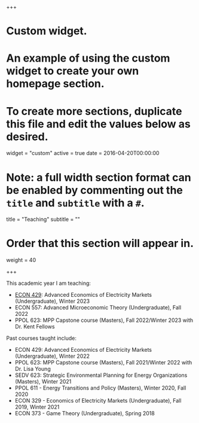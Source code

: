 +++
# Custom widget.
# An example of using the custom widget to create your own homepage section.
# To create more sections, duplicate this file and edit the values below as desired.
widget = "custom"
active = true
date = 2016-04-20T00:00:00

# Note: a full width section format can be enabled by commenting out the `title` and `subtitle` with a `#`.
title = "Teaching"
subtitle = ""

# Order that this section will appear in.
weight = 40

+++

This academic year I am teaching: 

- [ECON 429]("https://www.blakeshaffer.ca/uploads/econ429/index.html"): Advanced Economics of Electricity Markets (Undergraduate), Winter 2023
- ECON 557: Advanced Microeconomic Theory (Undergraduate), Fall 2022
- PPOL 623: MPP Capstone course (Masters), Fall 2022/Winter 2023 with Dr. Kent Fellows

Past courses taught include:

- ECON 429: Advanced Economics of Electricity Markets (Undergraduate), Winter 2022
- PPOL 623: MPP Capstone course (Masters), Fall 2021/Winter 2022 with Dr. Lisa Young
- SEDV 623: Strategic Environmental Planning for Energy Organizations (Masters), Winter 2021
- PPOL 611 - Energy Transitions and Policy (Masters), Winter 2020, Fall 2020
- ECON 329 - Economics of Electricity Markets (Undergraduate), Fall 2019, Winter 2021
- ECON 373 - Game Theory (Undergraduate), Spring 2018


